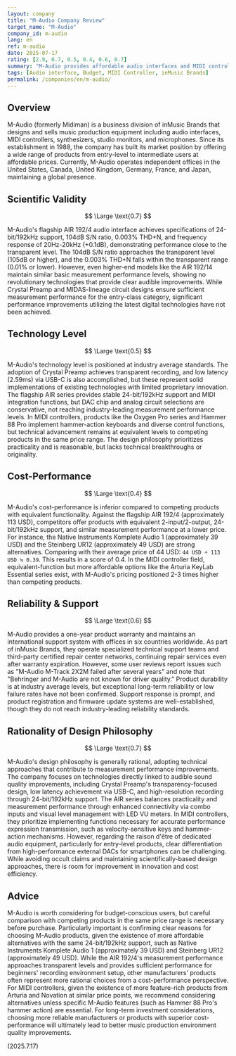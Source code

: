 ```yaml
---
layout: company
title: "M-Audio Company Review"
target_name: "M-Audio"
company_id: m-audio
lang: en
ref: m-audio
date: 2025-07-17
rating: [2.9, 0.7, 0.5, 0.4, 0.6, 0.7]
summary: "M-Audio provides affordable audio interfaces and MIDI controllers, but faces challenges in scientific validity and technology level, with poor cost-performance compared to competing products with equivalent functionality."
tags: [Audio interface, Budget, MIDI Controller, inMusic Brands]
permalink: /companies/en/m-audio/
---
```

## Overview

M-Audio (formerly Midiman) is a business division of inMusic Brands that designs and sells music production equipment including audio interfaces, MIDI controllers, synthesizers, studio monitors, and microphones. Since its establishment in 1988, the company has built its market position by offering a wide range of products from entry-level to intermediate users at affordable prices. Currently, M-Audio operates independent offices in the United States, Canada, United Kingdom, Germany, France, and Japan, maintaining a global presence.

## Scientific Validity

$$ \Large \text{0.7} $$

M-Audio's flagship AIR 192/4 audio interface achieves specifications of 24-bit/192kHz support, 104dB S/N ratio, 0.003% THD+N, and frequency response of 20Hz-20kHz (+0.1dB), demonstrating performance close to the transparent level. The 104dB S/N ratio approaches the transparent level (105dB or higher), and the 0.003% THD+N falls within the transparent range (0.01% or lower). However, even higher-end models like the AIR 192/14 maintain similar basic measurement performance levels, showing no revolutionary technologies that provide clear audible improvements. While Crystal Preamp and MIDAS-lineage circuit designs ensure sufficient measurement performance for the entry-class category, significant performance improvements utilizing the latest digital technologies have not been achieved.

## Technology Level

$$ \Large \text{0.5} $$

M-Audio's technology level is positioned at industry average standards. The adoption of Crystal Preamp achieves transparent recording, and low latency (2.59ms) via USB-C is also accomplished, but these represent solid implementations of existing technologies with limited proprietary innovation. The flagship AIR series provides stable 24-bit/192kHz support and MIDI integration functions, but DAC chip and analog circuit selections are conservative, not reaching industry-leading measurement performance levels. In MIDI controllers, products like the Oxygen Pro series and Hammer 88 Pro implement hammer-action keyboards and diverse control functions, but technical advancement remains at equivalent levels to competing products in the same price range. The design philosophy prioritizes practicality and is reasonable, but lacks technical breakthroughs or originality.

## Cost-Performance

$$ \Large \text{0.4} $$

M-Audio's cost-performance is inferior compared to competing products with equivalent functionality. Against the flagship AIR 192/4 (approximately 113 USD), competitors offer products with equivalent 2-input/2-output, 24-bit/192kHz support, and similar measurement performance at a lower price. For instance, the Native Instruments Komplete Audio 1 (approximately 39 USD) and the Steinberg UR12 (approximately 49 USD) are strong alternatives. Comparing with their average price of 44 USD: `44 USD ÷ 113 USD ≒ 0.39`. This results in a score of 0.4. In the MIDI controller field, equivalent-function but more affordable options like the Arturia KeyLab Essential series exist, with M-Audio's pricing positioned 2-3 times higher than competing products.

## Reliability & Support

$$ \Large \text{0.6} $$

M-Audio provides a one-year product warranty and maintains an international support system with offices in six countries worldwide. As part of inMusic Brands, they operate specialized technical support teams and third-party certified repair center networks, continuing repair services even after warranty expiration. However, some user reviews report issues such as "M-Audio M-Track 2X2M failed after several years" and note that "Behringer and M-Audio are not known for driver quality." Product durability is at industry average levels, but exceptional long-term reliability or low failure rates have not been confirmed. Support response is prompt, and product registration and firmware update systems are well-established, though they do not reach industry-leading reliability standards.

## Rationality of Design Philosophy

$$ \Large \text{0.7} $$

M-Audio's design philosophy is generally rational, adopting technical approaches that contribute to measurement performance improvements. The company focuses on technologies directly linked to audible sound quality improvements, including Crystal Preamp's transparency-focused design, low latency achievement via USB-C, and high-resolution recording through 24-bit/192kHz support. The AIR series balances practicality and measurement performance through enhanced connectivity via combo inputs and visual level management with LED VU meters. In MIDI controllers, they prioritize implementing functions necessary for accurate performance expression transmission, such as velocity-sensitive keys and hammer-action mechanisms. However, regarding the raison d'être of dedicated audio equipment, particularly for entry-level products, clear differentiation from high-performance external DACs for smartphones can be challenging. While avoiding occult claims and maintaining scientifically-based design approaches, there is room for improvement in innovation and cost efficiency.

## Advice

M-Audio is worth considering for budget-conscious users, but careful comparison with competing products in the same price range is necessary before purchase. Particularly important is confirming clear reasons for choosing M-Audio products, given the existence of more affordable alternatives with the same 24-bit/192kHz support, such as Native Instruments Komplete Audio 1 (approximately 39 USD) and Steinberg UR12 (approximately 49 USD). While the AIR 192/4's measurement performance approaches transparent levels and provides sufficient performance for beginners' recording environment setup, other manufacturers' products often represent more rational choices from a cost-performance perspective. For MIDI controllers, given the existence of more feature-rich products from Arturia and Novation at similar price points, we recommend considering alternatives unless specific M-Audio features (such as Hammer 88 Pro's hammer action) are essential. For long-term investment considerations, choosing more reliable manufacturers or products with superior cost-performance will ultimately lead to better music production environment quality improvements.

(2025.7.17)